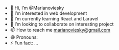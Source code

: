 - 👋 Hi, I’m @Marianoviesky
- 👀 I’m interested in web development
- 🌱 I’m currently learning React and Laravel
- 💞️ I’m looking to collaborate on interesting project
- 📫 How to reach me marianoviesky@gmail.com
- 😄 Pronouns: 
- ⚡ Fun fact: ...

<!---
Marianoviesky/Marianoviesky is a ✨ special ✨ repository because its `README.md` (this file) appears on your GitHub profile.
You can click the Preview link to take a look at your changes.
--->
